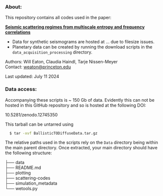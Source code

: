 ### About: 

This repository contains all codes used in the paper:

[**Seismic scattering regimes from multiscale entropy and frequency correlations**](https://doi.org/10.1093/gji/ggae098)

- Data for synthetic seismograms are hosted at ... due to filesize issues.
- Planetary data can be created by running the download scripts in the ```data_acquisition_processing``` directory. 

Authors: Will Eaton, Claudia Haindl, Tarje Nissen-Meyer \
Contact: weaton@princeton.edu 

Last updated: July 11 2024



### Data access: 

Accompanying these scripts is ~ 150 Gb of data. Evidently this can not be hosted in this GitHub repository and so is hosted at the following DOI: 

10.5281/zenodo.12745350

This tarball can be untarred using 

```bash
  $ tar -xvf BallisticTODiffuseData.tar.gz 
```

The relative paths used in the scripts rely on the `Data` directory being within the main parent directory. Once extracted, your main directory should have the following structure: 

├── data \
├── README.md\
├── plotting\
├── scattering-codes\
├── simulation_metadata\
└── wetools.py
